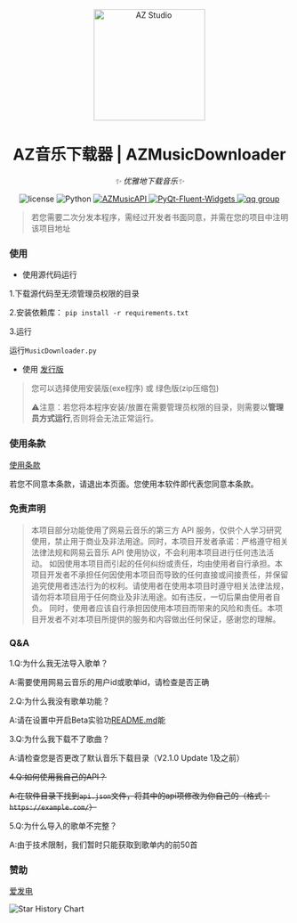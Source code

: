 <div align="center">

<a href="https://azstudio.net.cn/">
    <img src="https://s11.ax1x.com/2024/02/05/pFlXDts.png" width="200" height="200" alt="AZ Studio">
  </a>

# AZ音乐下载器 | AZMusicDownloader

_✨ 优雅地下载音乐✨_

<p align="center">
  <img src="https://img.shields.io/badge/license-Apache_2.0-orange" alt="license">
  <img src="https://img.shields.io/badge/Python-3.8%2B-blue?logo=python" alt="Python">
  <a href="https://pypi.org/project/AZMusicAPI/">
    <img src="https://img.shields.io/badge/AZMusicAPI-1.4.3-green" alt="AZMusicAPI">
  </a>
  <a href="https://github.com/zhiyiYo/PyQt-Fluent-Widgets/">
    <img src="https://img.shields.io/badge/PyQt_Fluent_Widgets-1.1.9-red" alt="PyQt-Fluent-Widgets">
  </a>
  <a href="https://qm.qq.com/cgi-bin/qm/qr?k=dC63QHGh-kNApdDtxISAg3Adpg84gWCd&jump_from=webapi&authKey=xuvI2AhU2s5dLFtxjHjbg8Hu2y9NKDy3lFpjaYscDWtxeSDIXVUYWw0QN/+hgAUI">
    <img src="https://img.shields.io/badge/AZ_Studio%E4%BA%A4%E6%B5%81%E7%BE%A4-808738069-yellow" alt="qq group">
  </a>
</p>

</div>

> 若您需要二次分发本程序，需经过开发者书面同意，并需在您的项目中注明该项目地址

### 使用

- 使用源代码运行

1.下载源代码至无须管理员权限的目录

2.安装依赖库：
```pip install -r requirements.txt```

3.运行

运行```MusicDownloader.py```

- 使用 [发行版](https://github.com/AZ-Studio-2023/AZMusicDownloader/releases)

> 您可以选择使用安装版(exe程序) 或 绿色版(zip压缩包)
> 
> ⚠️注意：若您将本程序安装/放置在需要管理员权限的目录，则需要以**管理员方式运行**,否则将会无法正常运行。



### 使用条款

[使用条款](https://github.com/AZ-Studio-2023/AZMusicDownloader/blob/main/rule.html)

若您不同意本条款，请退出本页面。您使用本软件即代表您同意本条款。

### 免责声明

> 本项目部分功能使用了网易云音乐的第三方 API 服务，仅供个人学习研究使用，禁止用于商业及非法用途。同时，本项目开发者承诺：严格遵守相关法律法规和网易云音乐 API 使用协议，不会利用本项目进行任何违法活动。 如因使用本项目而引起的任何纠纷或责任，均由使用者自行承担。本项目开发者不承担任何因使用本项目而导致的任何直接或间接责任，并保留追究使用者违法行为的权利。请使用者在使用本项目时遵守相关法律法规，请勿将本项目用于任何商业及非法用途。如有违反，一切后果由使用者自负。 同时，使用者应该自行承担因使用本项目而带来的风险和责任。本项目开发者不对本项目所提供的服务和内容做出任何保证，感谢您的理解。

### Q&A

1.Q:为什么我无法导入歌单？

  A:需要使用网易云音乐的用户id或歌单id，请检查是否正确

2.Q:为什么我没有歌单功能？

  A:请在设置中开启Beta实验功[README.md](README.md)能

3.Q:为什么我下载不了歌曲？

  A:请检查您是否更改了默认音乐下载目录（V2.1.0 Update 1及之前）

~~4.Q:如何使用我自己的API？~~

~~A:在软件目录下找到```api.json```文件，将其中的api项修改为你自己的（格式：``` https://example.com/ ```）~~

5.Q:为什么导入的歌单不完整？

  A:由于技术限制，我们暂时只能获取到歌单内的前50首

### 赞助

<a href="https://afdian.net/a/chen_mo">爱发电</a>

![Star History Chart](https://api.star-history.com/svg?repos=AZ-Studio-2023/AZMusicDownloader&type=Date)
